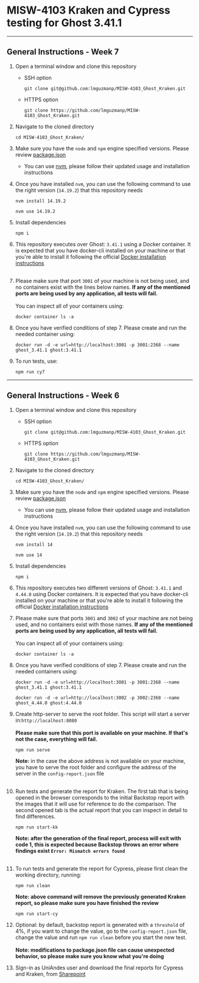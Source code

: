 # MISW-4103 Kraken and Cypress testing for Ghost 3.41.1

---

## General Instructions - Week 7

1. Open a terminal window and clone this repository

    - SSH option

      ```shell
      git clone git@github.com:lmguzmanp/MISW-4103_Ghost_Kraken.git
      ```

    - HTTPS option
      ```shell
      git clone https://github.com/lmguzmanp/MISW-4103_Ghost_Kraken.git
      ```

2. Navigate to the cloned directory
   ```shell
   cd MISW-4103_Ghost_Kraken/
   ```
3. Make sure you have the `node` and `npm` engine specified versions. Please
   review [package.json](https://github.com/lmguzmanp/MISW-4103_Ghost_Kraken/blob/bc09c72bae2083199ef5148fe9d9fe1d3e95048f/package.json#L18-L21)

    - You can use [nvm](https://github.com/nvm-sh/nvm), please follow their
      updated usage and installation instructions

4. Once you have installed `nvm`, you can use the following command to use the
   right version (`14.19.2`) that this repository needs

   ```shell
   nvm install 14.19.2
   ```

   ```shell
   nvm use 14.19.2
   ```

5. Install dependencies

   ```shell
   npm i
   ```

6. This repository executes over Ghost: `3.41.1` using a Docker container.
   It is expected that you have docker-cli installed on your machine or that
   you're able to install it following the official [Docker installation
   instructions](https://docs.docker.com/get-docker/)
   <br />
   <br />
8. Please make sure that port `3001` of your machine is not being used, and
   no containers exist with the lines below names. **If any of the mentioned
   ports are being used by any application, all tests will fail.**
   <br />
   <br />
   You can inspect all of your containers using:

   ```shell
   docker container ls -a
   ```

9. Once you have verified conditions of step 7. Please create and run the
   needed container using:

   ```shell
   docker run -d -e url=http://localhost:3001 -p 3001:2368 --name ghost_3.41.1 ghost:3.41.1
   ```
10. To run tests, use:
     ```shell
     npm run cy7
     ```

---

## General Instructions - Week 6

1. Open a terminal window and clone this repository

    - SSH option

      ```shell
      git clone git@github.com:lmguzmanp/MISW-4103_Ghost_Kraken.git
      ```

    - HTTPS option
      ```shell
      git clone https://github.com/lmguzmanp/MISW-4103_Ghost_Kraken.git
      ```

2. Navigate to the cloned directory
   ```shell
   cd MISW-4103_Ghost_Kraken/
   ```
3. Make sure you have the `node` and `npm` engine specified versions. Please
   review [package.json](https://github.com/lmguzmanp/MISW-4103_Ghost_Kraken/blob/bc09c72bae2083199ef5148fe9d9fe1d3e95048f/package.json#L18-L21)

    - You can use [nvm](https://github.com/nvm-sh/nvm), please follow their
      updated usage and installation instructions

4. Once you have installed `nvm`, you can use the following command to use the
   right version (`14.19.2`) that this repository needs

   ```shell
   nvm install 14
   ```

   ```shell
   nvm use 14
   ```

5. Install dependencies

   ```shell
   npm i
   ```

6. This repository executes two different versions of Ghost: `3.41.1`
   and `4.44.0` using Docker containers. It is expected that you have docker-cli
   installed on your machine or that you're able to install it following the
   official [Docker installation instructions](https://docs.docker.com/get-docker/)

7. Please make sure that ports `3001` and `3002` of your machine are not
   being used, and no containers exist with those names. **If any of the
   mentioned ports are being used by any application, all tests will fail.**
   <br />
   <br />
   You can inspect all of your containers using:

   ```shell
   docker container ls -a
   ```

8. Once you have verified conditions of step 7. Please create and run the
   needed containers using:

   ```shell
   docker run -d -e url=http://localhost:3001 -p 3001:2368 --name ghost_3.41.1 ghost:3.41.1
   ```

   ```shell
   docker run -d -e url=http://localhost:3002 -p 3002:2368 --name ghost_4.44.0 ghost:4.44.0
   ```

9. Create http-server to serve the root folder. This script will start a
   server in:`http://localhost:8080`
   <br />
   <br />
   **Please make sure that this port is
   available on your machine. If that's not the case, everything will fail.**
     ```shell
     npm run serve
     ```
   **Note:** in the case the above address is not available on your machine, you
   have to serve the root folder and configure the address of the server in
   the `config-report.json` file
   <br />
   <br />
10. Run tests and generate the report for Kraken. The first tab that is
    being opened in the browser corresponds to the initial Backstop report with
    the images that it will use for reference to do the comparison. The second
    opened tab is the actual report that you can inspect in detail to find
    differences.
    ```shell
    npm run start-kk
    ```
    **Note: after the generation of the final report, process will exit with
    code 1, this is expected because Backstop throws an error where findings
    exist `Error: Mismatch errors found`**
    <br />
    <br />
11. To run tests and generate the report for Cypress, please first clean the
    working directory, running:
    ```shell
    npm run clean
    ```

    **Note: above command will remove the previously generated Kraken report,
    so please make sure you have finished the review**

    ```shell
    npm run start-cy
    ```

12. Optional: by default, backstop report is generated with a `threshold` of
    4%, if you want to change the value, go to the `config-report.json` file,
    change the value and run `npm run clean` before you start the new test.
    <br />
    <br />
    **Note: modifications to package.json file can cause unexpected behavior,
    so please make sure you know what you're doing**

13. Sign-in as UniAndes user and download the final reports for Cypress and
    Kraken,
    from [Sharepoint](https://uniandes-my.sharepoint.com/:f:/g/personal/lm_guzmanp1_uniandes_edu_co/EmWc4MoBATJHt1O9VlwESNsBigSHcetFP-mWIJYON3gLHA?e=2p703m) 
